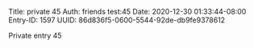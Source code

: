 Title: private 45
Auth: friends test:45
Date: 2020-12-30 01:33:44-08:00
Entry-ID: 1597
UUID: 86d836f5-0600-5544-92de-db9fe9378612

Private entry 45